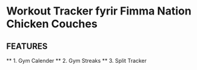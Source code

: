 # Workout Tracker fyrir Fimma Nation Chicken Couches

## FEATURES
** 1. Gym Calender
** 2. Gym Streaks
** 3. Split Tracker
